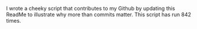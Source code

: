 I wrote a cheeky script that contributes to my Github by updating this ReadMe to illustrate why more than commits matter. This script has run 842 times.
